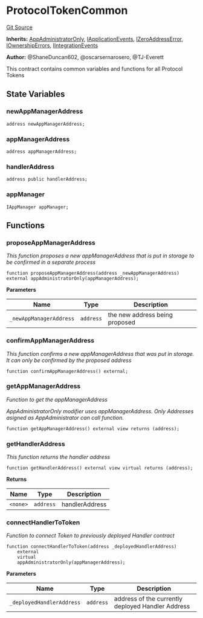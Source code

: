 # ProtocolTokenCommon
[Git Source](https://github.com/thrackle-io/aquifi-rules-v1/blob/5b4c46cba4728d833e07b42f737a689087f379aa/src/client/token/ProtocolTokenCommon.sol)

**Inherits:**
[AppAdministratorOnly](/src/protocol/economic/AppAdministratorOnly.sol/contract.AppAdministratorOnly.md), [IApplicationEvents](/src/common/IEvents.sol/interface.IApplicationEvents.md), [IZeroAddressError](/src/common/IErrors.sol/interface.IZeroAddressError.md), [IOwnershipErrors](/src/common/IErrors.sol/interface.IOwnershipErrors.md), [IIntegrationEvents](/src/common/IEvents.sol/interface.IIntegrationEvents.md)

**Author:**
@ShaneDuncan602, @oscarsernarosero, @TJ-Everett

This contract contains common variables and functions for all Protocol Tokens


## State Variables
### newAppManagerAddress

```solidity
address newAppManagerAddress;
```


### appManagerAddress

```solidity
address appManagerAddress;
```


### handlerAddress

```solidity
address public handlerAddress;
```


### appManager

```solidity
IAppManager appManager;
```


## Functions
### proposeAppManagerAddress

*This function proposes a new appManagerAddress that is put in storage to be confirmed in a separate process*


```solidity
function proposeAppManagerAddress(address _newAppManagerAddress) external appAdministratorOnly(appManagerAddress);
```
**Parameters**

|Name|Type|Description|
|----|----|-----------|
|`_newAppManagerAddress`|`address`|the new address being proposed|


### confirmAppManagerAddress

*This function confirms a new appManagerAddress that was put in storage. It can only be confirmed by the proposed address*


```solidity
function confirmAppManagerAddress() external;
```

### getAppManagerAddress

*Function to get the appManagerAddress*

*AppAdministratorOnly modifier uses appManagerAddress. Only Addresses asigned as AppAdministrator can call function.*


```solidity
function getAppManagerAddress() external view returns (address);
```

### getHandlerAddress

*This function returns the handler address*


```solidity
function getHandlerAddress() external view virtual returns (address);
```
**Returns**

|Name|Type|Description|
|----|----|-----------|
|`<none>`|`address`|handlerAddress|


### connectHandlerToToken

*Function to connect Token to previously deployed Handler contract*


```solidity
function connectHandlerToToken(address _deployedHandlerAddress)
    external
    virtual
    appAdministratorOnly(appManagerAddress);
```
**Parameters**

|Name|Type|Description|
|----|----|-----------|
|`_deployedHandlerAddress`|`address`|address of the currently deployed Handler Address|


